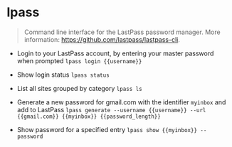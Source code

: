 # lpass
> Command line interface for the LastPass password manager.
> More information: <https://github.com/lastpass/lastpass-cli>.

- Login to your LastPass account, by entering your master password when prompted
`lpass login {{username}}`

- Show login status
`lpass status`

- List all sites grouped by category
`lpass ls`

- Generate a new password for gmail.com with the identifier `myinbox` and add to LastPass
`lpass generate --username {{username}} --url {{gmail.com}} {{myinbox}} {{password_length}}`

- Show password for a specified entry
`lpass show {{myinbox}} --password`
